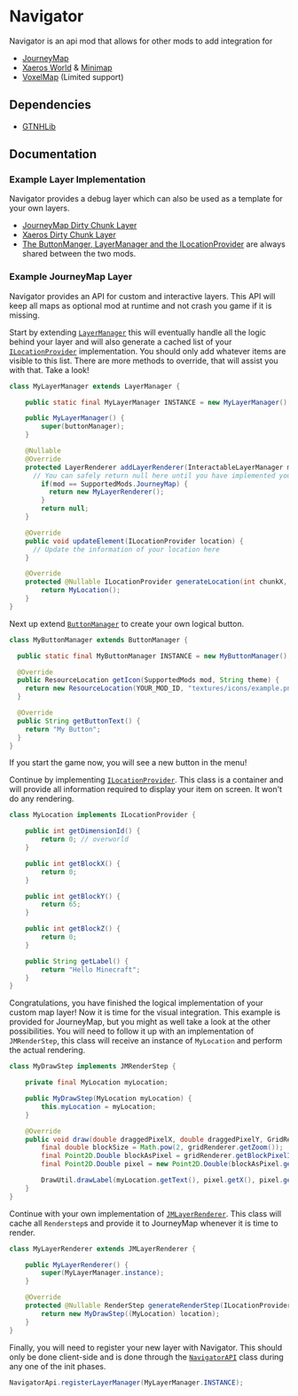 # Navigator

Navigator is an api mod that allows for other mods to add integration for
* [JourneyMap](https://www.curseforge.com/minecraft/mc-mods/journeymap)
* [Xaeros World](https://www.curseforge.com/minecraft/mc-mods/xaeros-world-map) & [Minimap](https://www.curseforge.com/minecraft/mc-mods/xaeros-minimap)
* [VoxelMap](https://www.curseforge.com/minecraft/mc-mods/voxelmap) (Limited support)

## Dependencies
* [GTNHLib](https://www.curseforge.com/minecraft/mc-mods/gtnhlib)


## Documentation
### Example Layer Implementation
Navigator provides a debug layer which can also be used as a template for your own layers.
* [JourneyMap Dirty Chunk Layer](https://github.com/GTNewHorizons/Navigator/tree/master/src/main/java/com/gtnewhorizons/navigator/impl/journeymap)
* [Xaeros Dirty Chunk Layer ](https://github.com/GTNewHorizons/Navigator/tree/master/src/main/java/com/gtnewhorizons/navigator/impl/xaero)
* [The ButtonManger, LayerManager and the ILocationProvider](https://github.com/GTNewHorizons/Navigator/tree/master/src/main/java/com/gtnewhorizons/navigator/impl) are always shared between the two mods.

### Example JourneyMap Layer

Navigator provides an API for custom and interactive layers.
This API will keep all maps as optional mod at runtime and not crash you game if it is missing.

Start by extending [`LayerManager`](https://github.com/GTNewHorizons/Navigator/blob/master/src/main/java/com/gtnewhorizons/navigator/api/model/layers/LayerManager.java) this will eventually handle all the logic behind your layer and will also generate a cached list of your [`ILocationProvider`](https://github.com/GTNewHorizons/Navigator/blob/master/src/main/java/com/gtnewhorizons/navigator/api/model/locations/ILocationProvider.java) implementation.
You should only add whatever items are visible to this list. There are more methods to override, that will assist you with that. Take a look!

```java
class MyLayerManager extends LayerManager {

    public static final MyLayerManager INSTANCE = new MyLayerManager();

    public MyLayerManager() {
        super(buttonManager);
    }

    @Nullable
    @Override
    protected LayerRenderer addLayerRenderer(InteractableLayerManager manager, SupportedMods mod) {
      // You can safely return null here until you have implemented your own LayerRenderer.
        if(mod == SupportedMods.JourneyMap) {
          return new MyLayerRenderer();
        }
        return null;
    }

    @Override
    public void updateElement(ILocationProvider location) {
      // Update the information of your location here
    }

    @Override
    protected @Nullable ILocationProvider generateLocation(int chunkX, int chunkZ, int dim) {
        return MyLocation();
    }
}
```

Next up extend [`ButtonManager`](https://github.com/GTNewHorizons/Navigator/blob/master/src/main/java/com/gtnewhorizons/navigator/api/model/buttons/ButtonManager.java) to create your own logical button.
```java
class MyButtonManager extends ButtonManager {

  public static final MyButtonManager INSTANCE = new MyButtonManager();

  @Override
  public ResourceLocation getIcon(SupportedMods mod, String theme) {
    return new ResourceLocation(YOUR_MOD_ID, "textures/icons/example.png");
  }

  @Override
  public String getButtonText() {
    return "My Button";
  }
}
```
If you start the game now, you will see a new button in the menu!

Continue by implementing [`ILocationProvider`](https://github.com/GTNewHorizons/Navigator/blob/master/src/main/java/com/gtnewhorizons/navigator/api/model/locations/ILocationProvider.java). This class is a container and will provide all information required to display your item on screen. It won't do any rendering.

```java
class MyLocation implements ILocationProvider {

    public int getDimensionId() {
        return 0; // overworld
    }

    public int getBlockX() {
        return 0;
    }

    public int getBlockY() {
        return 65;
    }

    public int getBlockZ() {
        return 0;
    }

    public String getLabel() {
        return "Hello Minecraft";
    }
}
```

Congratulations, you have finished the logical implementation of your custom map layer! Now it is time for the visual integration. This example is provided for JourneyMap, but you might as well take a look at the other possibilities. You will need to follow it up with an implementation of `JMRenderStep`,  this class will receive an instance of `MyLocation` and perform the actual rendering.

```java
class MyDrawStep implements JMRenderStep {

    private final MyLocation myLocation;

    public MyDrawStep(MyLocation myLocation) {
        this.myLocation = myLocation;
    }

    @Override
    public void draw(double draggedPixelX, double draggedPixelY, GridRenderer gridRenderer, float drawScale, double fontScale, double rotation) {
        final double blockSize = Math.pow(2, gridRenderer.getZoom());
        final Point2D.Double blockAsPixel = gridRenderer.getBlockPixelInGrid(myLocation.getBlockX(), myLocation.getBlockZ());
        final Point2D.Double pixel = new Point2D.Double(blockAsPixel.getX() + draggedPixelX, blockAsPixel.getY() + draggedPixelY);

        DrawUtil.drawLabel(myLocation.getText(), pixel.getX(), pixel.getY(), DrawUtil.HAlign.Center, DrawUtil.VAlign.Middle, 0, 180, 0x00FFFFFF, 255, fontScale, false, rotation);
    }
}
```

Continue with your own implementation of [`JMLayerRenderer`](https://github.com/GTNewHorizons/Navigator/blob/master/src/main/java/com/gtnewhorizons/navigator/api/journeymap/render/JMLayerRenderer.java). This class will cache all `Renderstep`s and provide it to JourneyMap whenever it is time to render.

```java
class MyLayerRenderer extends JMLayerRenderer {

    public MyLayerRenderer() {
        super(MyLayerManager.instance);
    }

    @Override
    protected @Nullable RenderStep generateRenderStep(ILocationProvider location) {
        return new MyDrawStep((MyLocation) location);
    }
}
```

Finally, you will need to register your new layer with Navigator. This should only be done client-side and is done through the [`NavigatorAPI`](https://github.com/GTNewHorizons/Navigator/blob/master/src/main/java/com/gtnewhorizons/navigator/api/NavigatorApi.java) class during any one of the init phases.

```java
NavigatorApi.registerLayerManager(MyLayerManager.INSTANCE);
```

